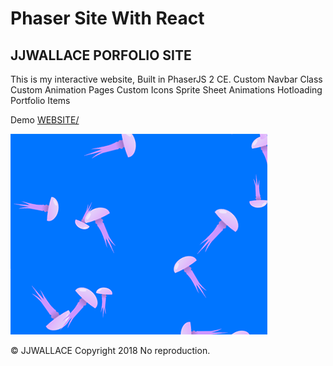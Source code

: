 # Phaser Site With React #

## JJWALLACE PORFOLIO SITE ##

This is my interactive website, Built in PhaserJS 2 CE.
Custom Navbar Class
Custom Animation Pages
Custom Icons
Sprite Sheet Animations
Hotloading Portfolio Items

Demo
[WEBSITE/](https://jjwallace.github.io/jjwallace-website/)

![alt text](https://raw.githubusercontent.com/jjwallace/Pink-JellyFish/master/assets/screenshot/jellyfish.png)

© JJWALLACE Copyright 2018
No reproduction.